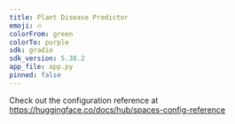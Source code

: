 ```yaml
---
title: Plant Disease Predictor
emoji: 🔥
colorFrom: green
colorTo: purple
sdk: gradio
sdk_version: 5.38.2
app_file: app.py
pinned: false
---
```


Check out the configuration reference at https://huggingface.co/docs/hub/spaces-config-reference
